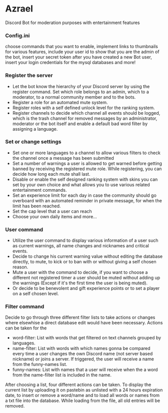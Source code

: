# Azrael
Discord Bot for moderation purposes with entertainment features

### Config.ini
choose commands that you want to enable, implement links to thumbnails for various features, include your user id to show that you are the admin of the bot, insert your secret token after you have created a new Bot user, insert your login credentials for the mysql databases and more!

### Register the server
- Let the bot know the hierarchy of your Discord server by using the register command. Set which role belongs to an admin, which to a moderator, to a normal community member and to the bots.
- Register a role for an automated mute system.
- Register roles with a self defined unlock level for the ranking system.
- Register channels to decide which channel all events should be logged, which is the trash channel for removed messages by an administrator, moderator or the bot itself and enable a default bad word filter by assigning a language.

### Set or change settings
- Set one or more languages to a channel to allow various filters to check the channel once a message has been submitted
- Set a number of warnings a user is allowed to get warned before getting banned by receiving the registered mute role. While registering, you can decide how long each mute shall last.
- Disable or enable the self designed ranking system with skins you can set by your own choice and what allows you to use various related entertainment commands.
- Set an experience limit for each day in case the community should go overboard with an automated reminder in private message, for when the limit has been reached.
- Set the cap level that a user can reach
- Choose your own daily items and more...

### User command
- Utilize the user command to display various information of a user such as current warnings, all name changes and nicknames and critical events.
- Decide to change his current warning value without editing the database directly, to mute, to kick or to ban with or without giving a self chosen reason.
- Mute a user with the command to decide, if you want to choose a different not registered timer a user should be muted without adding up the warnings (Except if it's the first time the user is being muted).
- Or decide to be benevolent and gift experience points or to set a player on a self chosen level. 

### Filter command
Decide to go through three different filter lists to take actions or changes where elsewhise a direct database edit would have been necessary.
Actions can be taken for the
- word-filter: List with words that get filtered on text channels grouped by languages.
- name-filter: List with words with which names gonna be compared every time a user changes the own Discord name (not server based nickname) or joins a server. If triggered, the user will receive a name from the funny-names list.
- funny-names: List with names that a user will receive when the a word from the name-filter list is included in the name.

After choosing a list, four different actions can be taken. To display the current list by uploading it on pastebin as unlisted with a 24 hours expiration date, to insert or remove a word/name and to load all words or names from a txt file into the database. While loading from the file, all old entries will be removed.
